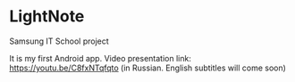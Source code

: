 # LightNote
Samsung IT School project

It is my first Android app.
Video presentation link: https://youtu.be/C8fxNTqfqto (in Russian. English subtitles will come soon)

